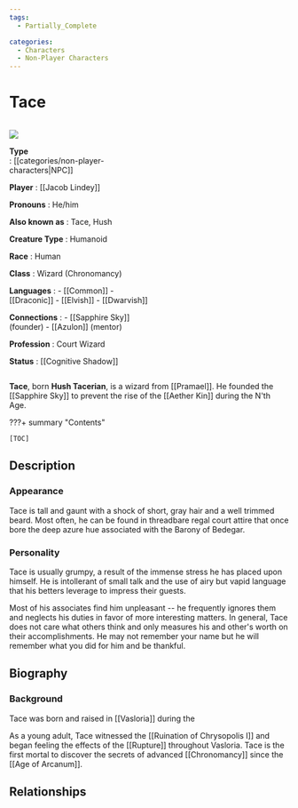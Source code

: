 ```yaml
---
tags:
  - Partially_Complete

categories:
  - Characters
  - Non-Player Characters
---
```


# Tace

<div class="admonition info inline end" style="width:300px; max-width:250px;align-content:center" markdown=1>

![](https://pbs.twimg.com/media/Erog6XOW4AA8n52?format=jpg&name=4096x4096)


**Type**  
:   [[categories/non-player-characters|NPC]]

**Player**
:   [[Jacob Lindey]]

**Pronouns** 
:   He/him

**Also known as** 
:   Tace, Hush

**Creature Type**
: 	Humanoid

**Race**
: 	Human

**Class**
:	Wizard (Chronomancy)

**Languages**
:   - [[Common]]
	- [[Draconic]]
	- [[Elvish]]
	- [[Dwarvish]]

**Connections**
:	- [[Sapphire Sky]] (founder)
	- [[Azulon]] (mentor)

**Profession**
:	Court Wizard

**Status**
:	[[Cognitive Shadow]]

</div>

**Tace**, born **Hush Tacerian**, is a wizard from [[Pramael]]. He founded the [[Sapphire Sky]] to prevent the rise of the [[Aether Kin]] during the N'th Age.

???+ summary "Contents"

	[TOC]

## Description

### Appearance

Tace is tall and gaunt with a shock of short, gray hair and a well trimmed beard. Most often, he can be found in threadbare regal court attire that once bore the deep azure hue associated with the Barony of Bedegar.

### Personality

Tace is usually grumpy, a result of the immense stress he has placed upon himself. He is intollerant of small talk and the use of airy but vapid language that his betters leverage to impress their guests.

Most of his associates find him unpleasant -- he frequently ignores them and neglects his duties in favor of more interesting matters. In general, Tace does not care what others think and only measures his and other's worth on their accomplishments. He may not remember your name but he will remember what you did for him and be thankful.

## Biography

### Background

Tace was born and raised in [[Vasloria]] during the 

As a young adult, Tace witnessed the [[Ruination of Chrysopolis I]] and began feeling the effects of the [[Rupture]] throughout Vasloria. Tace is the first mortal to discover the secrets of advanced [[Chronomancy]] since the [[Age of Arcanum]]. 

## Relationships


